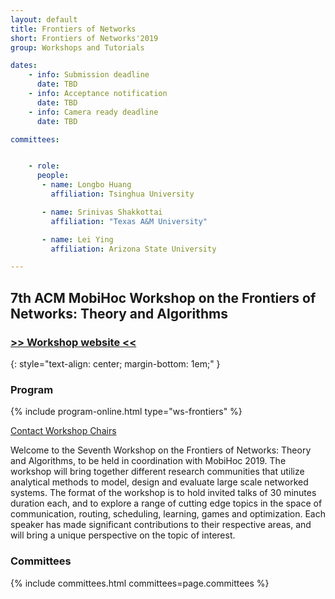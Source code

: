 ```yaml
---
layout: default
title: Frontiers of Networks
short: Frontiers of Networks'2019
group: Workshops and Tutorials

dates:
    - info: Submission deadline
      date: TBD
    - info: Acceptance notification
      date: TBD
    - info: Camera ready deadline
      date: TBD

committees:


    - role: 
      people:
       - name: Longbo Huang
         affiliation: Tsinghua University

       - name: Srinivas Shakkottai
         affiliation: "Texas A&M University"

       - name: Lei Ying
         affiliation: Arizona State University

---
```


## 7th ACM MobiHoc Workshop on the Frontiers of Networks: Theory and Algorithms

### [>> Workshop website <<](https://sites.google.com/tamu.edu/mobihocfrontiers2019/)
{: style="text-align: center; margin-bottom: 1em;" }

### Program

{% include program-online.html type="ws-frontiers" %}



<div class="row">
  <div class="col-sm-6 col-sm-offset-3">
    <a href="mailto:{% for person in page.committees[0].people %}{% if person.email and person.email != "" %}{% unless forloop.first %},{% endunless %}{{ person.email }}{% endif %}{% endfor %}?subject=[{{ page.short }}]" class="btn btn-primary btn-block" role="button">Contact Workshop Chairs</a>
  </div>
</div>

Welcome to the Seventh Workshop on the Frontiers of Networks: Theory and Algorithms, to be held in coordination with MobiHoc 2019.
The workshop will bring together different research communities that utilize analytical methods to model, design and evaluate large scale networked systems.
The format of the workshop is to hold invited talks of 30 minutes duration each, and to explore a range of cutting edge topics in the space of communication, routing, scheduling, learning, games and optimization.
Each speaker has made significant contributions to their respective areas, and will bring a unique perspective on the topic of interest.

### Committees

{% include committees.html committees=page.committees %}
